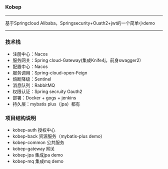 ### Kobep

------

基于Springcloud Alibaba，Springsecurity+Ouath2+jwt的一个简单小demo

------

### 技术栈

- 注册中心：Nacos
- 服务网关：Spring cloud-Gateway(集成Knife4j，前身swagger2)
- 配置中心：Nacos
- 服务调用：Spring-cloud-open-Feign
- 熔断降级：Sentinel
- 消息队列：RabbitMQ
- 权限认证：Spring secruity Oauth2
- 部署：Docker + gogs + jenkins
- 持久层：mybatis plus（jpa）都有

### 项目结构说明

- kobep-auth 授权中心
- kobep-back 资源服务（mybatis-plus demo）
- kobep-common 公共服务
- kobep-gateway 网关
- kobep-jpa 集成jpa demo
- kobep-mq 集成mq demo